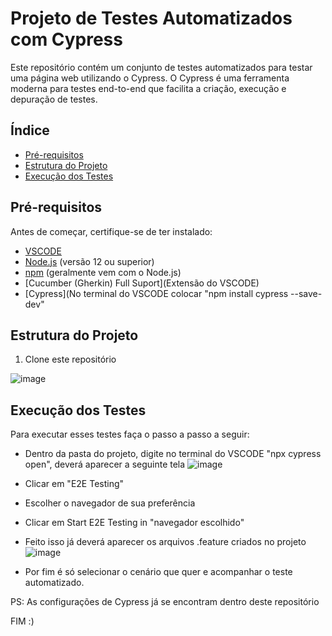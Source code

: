 # Projeto de Testes Automatizados com Cypress

Este repositório contém um conjunto de testes automatizados para testar uma página web utilizando o Cypress. O Cypress é uma ferramenta moderna para testes end-to-end que facilita a criação, execução e depuração de testes.

## Índice

- [Pré-requisitos](#pré-requisitos)
- [Estrutura do Projeto](#estrutura-do-projeto)
- [Execução dos Testes](#execução-dos-testes)

## Pré-requisitos

Antes de começar, certifique-se de ter instalado:

- [VSCODE](https://code.visualstudio.com/)
- [Node.js](https://nodejs.org/) (versão 12 ou superior)
- [npm](https://www.npmjs.com/) (geralmente vem com o Node.js)
- [Cucumber (Gherkin) Full Suport](Extensão do VSCODE)
- [Cypress](No terminal do VSCODE colocar "npm install cypress --save-dev"

## Estrutura do Projeto

1. Clone este repositório
   
![image](https://github.com/user-attachments/assets/a16a6e7c-5eaf-47ec-a07e-cff91246306c)

## Execução dos Testes

Para executar esses testes faça o passo a passo a seguir:
- Dentro da pasta do projeto, digite no terminal do VSCODE "npx cypress open", deverá aparecer a seguinte tela
![image](https://github.com/user-attachments/assets/3676c91a-01a0-4aba-bfde-b70b881e5ef8)

- Clicar em "E2E Testing"
- Escolher o navegador de sua preferência
- Clicar em Start E2E Testing in "navegador escolhido"
- Feito isso já deverá aparecer os arquivos .feature criados no projeto
![image](https://github.com/user-attachments/assets/633b34d7-832a-4c55-8ddc-bd1d0336ef47)

- Por fim é só selecionar o cenário que quer e acompanhar o teste automatizado.

PS: As configurações de Cypress já se encontram dentro deste repositório

FIM :)
